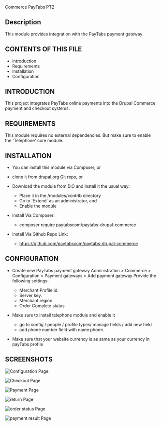 Commerce PayTabs PT2

Description
-----------
This module provides integration with the PayTabs payment gateway.

CONTENTS OF THIS FILE
---------------------
* Introduction
* Requirements
* Installation
* Configuration

INTRODUCTION
------------
This project integrates PayTabs online payments into
the Drupal Commerce payment and checkout systems.

REQUIREMENTS
------------
This module requires no external dependencies.
But make sure to enable the 'Telephone' core module.

INSTALLATION
------------
* You can install this module via Composer, or
* clone it from drupal.org Git repo, or
* Download the module from D.O and install it the usual way:
   - Place it in the /modules/contrib directory
   - Go to 'Extend' as an administrator, and
   - Enable the module

* Install Via Composer:
  - composer require paytabscom/paytabs-drupal-commerce

* Install Via Github Repo Link:
  - https://github.com/paytabscom/paytabs-drupal-commerce

CONFIGURATION
-------------
* Create new PayTabs payment gateway
  Administration > Commerce > Configuration > Payment gateways > Add payment gateway
  Provide the following settings:
  - Merchant Profile id.
  - Server key.
  - Merchant region.
  - Order Complete status
  
* Make sure to install telephone module and enable it
  - go to config / people / profile types/ manage fields / add new field
  - add phone number field with name phone.
  
* Make sure that your website currency is as same as your currency in payTabs profile

SCREENSHOTS
-------------


![Configuration Page](/../main/src/images/configuration%20page.jpg?raw=true "Configuration Page")

![Checkout Page](/../main/src/images/checkout%20page.jpg?raw=true "Checkout Page")

![Payment Page](/../main/src/images/payment%20page.jpg?raw=true "Payment Page")

![return Page](/../main/src/images/return%20page.jpg?raw=true "return Page")

![order status Page](/../main/src/images/order%20status%20dashboard.jpg?raw=true "order status Page")

![payment result Page](/../main/src/images/payment%20result%20page%20dashboard.jpg?raw=true "payment result Page")
